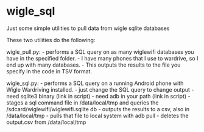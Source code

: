 # wigle_sql
Just some simple utilities to pull data from wigle sqlite databases

These two utilities do the following:

wigle_pull.py:	- performs a SQL query on as many wiglewifi databases you have in the specified folder.
				- I have many phones that I use to wardrive, so I end up with many databases.
				- This outputs the results to the file you specify in the code in TSV format.

wigle_sql.py: 
			- performs a SQL query on a running Android phone with Wigle Wardriving installed.
			- just change the SQL query to change output
			- need sqlite3 binary (link in script)
			- need adb in your path (link in script)
			- stages a sql command file in /data/local/tmp and queries the /sdcard/wiglewifi/wiglewifi.sqlite db
			- outputs the results to a csv, also in /data/local/tmp
			- pulls that file to local system with adb pull
			- deletes the output.csv from /data/local/tmp
